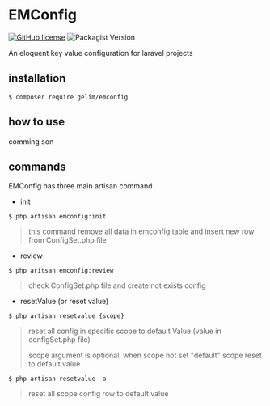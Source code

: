 # EMConfig
<a href="https://github.com/foroughi1380/EMConfig/blob/main/LICENSE"><img alt="GitHub license" src="https://img.shields.io/github/license/foroughi1380/EMConfig"></a>
<img alt="Packagist Version" src="https://img.shields.io/packagist/v/gelim/emconfig">


An eloquent key value configuration for laravel projects

## installation
```shell
$ composer require gelim/emconfig
```
## how to use
comming son

## commands
EMConfig has three main artisan command

- init
```shell
$ php artisan emconfig:init
```  
> this command remove all data in emconfig table and insert new row from ConfigSet.php file
- review
```shell
$ php aritsan emconfig:review
```
> check ConfigSet.php file and create not exists config
- resetValue (or reset value)
```shell
$ php artisan resetvalue {scope}
```
> reset all config in specific scope to default Value (value in configSet.php file)
> 
> scope argument is optional,
> when scope not set "default" scope reset to default value
> 
```shell
$ php artisan resetvalue -a
```
>reset all scope config row to default value
